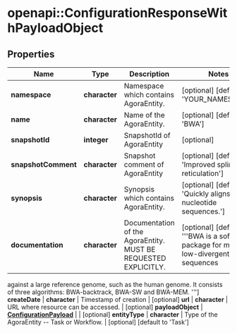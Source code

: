 # openapi::ConfigurationResponseWithPayloadObject


## Properties
Name | Type | Description | Notes
------------ | ------------- | ------------- | -------------
**namespace** | **character** | Namespace which contains AgoraEntity. | [optional] [default to &#39;YOUR_NAMESPACE&#39;]
**name** | **character** | Name of the AgoraEntity. | [optional] [default to &#39;BWA&#39;]
**snapshotId** | **integer** | SnapshotId of AgoraEntity | [optional] 
**snapshotComment** | **character** | Snapshot comment of AgoraEntity | [optional] [default to &#39;Improved spline reticulation&#39;]
**synopsis** | **character** | Synopsis which contains AgoraEntity. | [optional] [default to &#39;Quickly aligns short nucleotide sequences.&#39;]
**documentation** | **character** | Documentation of the AgoraEntity. MUST BE REQUESTED EXPLICITLY. | [optional] [default to &#39;&#39;&#39;BWA is a software package for mapping low-divergent sequences
against a large reference genome, such as the human genome.
It consists of three algorithms: BWA-backtrack, BWA-SW and BWA-MEM.
&#39;&#39;&#39;]
**createDate** | **character** | Timestamp of creation | [optional] 
**url** | **character** | URL where resource can be accessed. | [optional] 
**payloadObject** | [**ConfigurationPayload**](ConfigurationPayload.md) |  | [optional] 
**entityType** | **character** | Type of the AgoraEntity -- Task or Workflow. | [optional] [default to &#39;Task&#39;]


